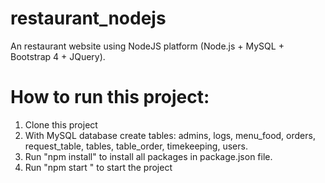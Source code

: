 # restaurant_nodejs
An restaurant website using NodeJS platform (Node.js + MySQL + Bootstrap 4 + JQuery).
# How to run this project:
  1. Clone this project
  2. With MySQL database create tables: admins, logs, menu_food, orders, request_table, tables, table_order, timekeeping, users. 
  3. Run "npm install" to install all packages in package.json file.
  4. Run "npm start " to start the project
